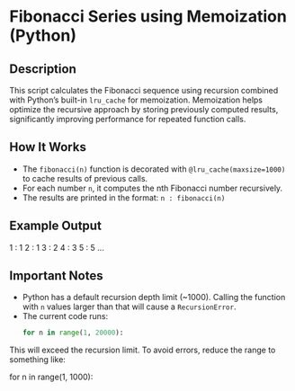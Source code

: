 # Fibonacci Series using Memoization (Python)

## Description

This script calculates the Fibonacci sequence using recursion combined with Python’s built-in `lru_cache` for memoization. Memoization helps optimize the recursive approach by storing previously computed results, significantly improving performance for repeated function calls.

## How It Works

- The `fibonacci(n)` function is decorated with `@lru_cache(maxsize=1000)` to cache results of previous calls.
- For each number `n`, it computes the nth Fibonacci number recursively.
- The results are printed in the format: `n : fibonacci(n)`

## Example Output

1 : 1
2 : 1
3 : 2
4 : 3
5 : 5
...


## Important Notes

- Python has a default recursion depth limit (~1000). Calling the function with `n` values larger than that will cause a `RecursionError`.
- The current code runs:
  ```python
  for n in range(1, 20000):
This will exceed the recursion limit. To avoid errors, reduce the range to something like:


for n in range(1, 1000):
